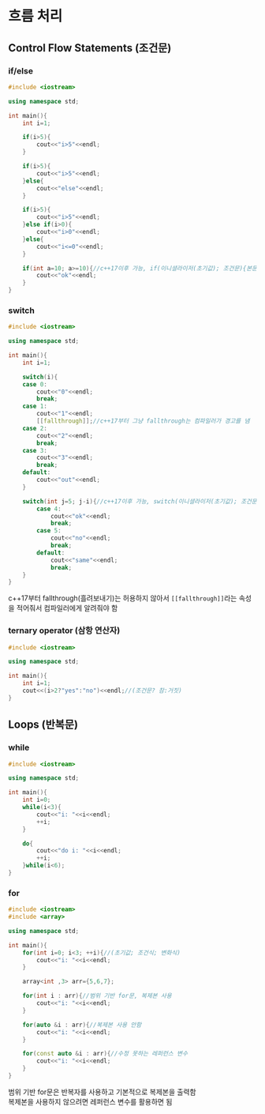# 흐름 처리

## Control Flow Statements (조건문)
### if/else
```c++
#include <iostream>

using namespace std;

int main(){
    int i=1;

    if(i>5){
        cout<<"i>5"<<endl;
    }

    if(i>5){
        cout<<"i>5"<<endl;
    }else{
        cout<<"else"<<endl;
    }

    if(i>5){
        cout<<"i>5"<<endl;
    }else if(i>0){
        cout<<"i>0"<<endl;
    }else{
        cout<<"i<=0"<<endl;
    }

    if(int a=10; a>=10){//c++17이후 가능, if(이니셜라이저(초기값); 조건문){본문}
        cout<<"ok"<<endl;
    }
}
```

### switch
```c++
#include <iostream>

using namespace std;

int main(){
    int i=1;

    switch(i){
    case 0:
        cout<<"0"<<endl;
        break;
    case 1:
        cout<<"1"<<endl;
        [[fallthrough]];//c++17부터 그냥 fallthrough는 컴파일러가 경고를 냄
    case 2:
        cout<<"2"<<endl;
        break;
    case 3:
        cout<<"3"<<endl;
        break;
    default:
        cout<<"out"<<endl;
    }

    switch(int j=5; j-i){//c++17이후 가능, switch(이니셜라이저(초기값); 조건문){본문}
        case 4:
            cout<<"ok"<<endl;
            break;
        case 5:
            cout<<"no"<<endl;
            break;
        default:
            cout<<"same"<<endl;
            break;
    }
}
```
c++17부터 fallthrough(흘려보내기)는 허용하지 않아서 `[[fallthrough]]`라는 속성을 적어줘서 컴파일러에게 알려줘야 함

### ternary operator (삼항 연산자)
```c++
#include <iostream>

using namespace std;

int main(){
    int i=1;
    cout<<(i>2?"yes":"no")<<endl;//(조건문? 참:거짓)
}
```

## Loops (반복문)
### while
```c++
#include <iostream>

using namespace std;

int main(){
    int i=0;
    while(i<3){
        cout<<"i: "<<i<<endl;
        ++i;
    }

    do{
        cout<<"do i: "<<i<<endl;
        ++i;
    }while(i<6);
}
```

### for
```c++
#include <iostream>
#include <array>

using namespace std;

int main(){
    for(int i=0; i<3; ++i){//(초기값; 조건식; 변화식)
        cout<<"i: "<<i<<endl;
    }

    array<int ,3> arr={5,6,7};

    for(int i : arr){//범위 기반 for문, 복제본 사용
        cout<<"i: "<<i<<endl;
    }

    for(auto &i : arr){//복제본 사용 안함
        cout<<"i: "<<i<<endl;
    }

    for(const auto &i : arr){//수정 못하는 레퍼런스 변수
        cout<<"i: "<<i<<endl;
    }
}
```
범위 기반 for문은 반복자를 사용하고 기본적으로 복제본을 출력함   
복제본을 사용하지 않으려면 레퍼런스 변수를 활용하면 됨
